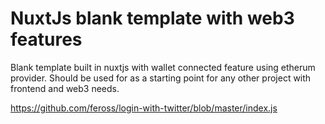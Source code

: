 # NuxtJs blank template with web3 features

Blank template built in nuxtjs with wallet connected feature using etherum provider. Should be used for as a starting point for any other project with frontend and web3 needs.


https://github.com/feross/login-with-twitter/blob/master/index.js